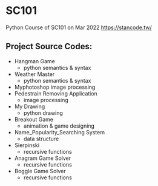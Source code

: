 # SC101

Python Course of SC101 on Mar 2022
https://stancode.tw/


## Project Source Codes:
* Hangman Game
  * python semantics & syntax
* Weather Master
  * python semantics & syntax
* Myphotoshop
image processing
* Pedestrain Removing Application
  * image processing
* My Drawing
  * python drawing
* Breakout Game
  * animation & game designing
* Name_Popularity_Searching System
  * data structure
* Sierpinski
  * recursive functions
* Anagram Game Solver
  * recursive functions
* Boggle Game Solver
  * recursive functions
